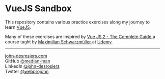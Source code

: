 # VueJS Sandbox
This repository contains various practice exercises along my journey to learn [VueJS](https://vuejs.org/).

Many of these exercises are inspired by [Vue JS 2 - The Complete Guide
](https://www.udemy.com/vuejs-2-the-complete-guide/) a course taght by [Maximilian Schwarzmüller
](https://www.udemy.com/user/maximilian-schwarzmuller/) at [Udemy](https://www.udemy.com/).

- - - 

[john-desrosiers.com](http://www.john-desrosiers.com/)  
GitHub [@median-man](https://github.com/median-man)  
LinkedIn [@john-desrosiers](https://www.linkedin.com/in/john-desrosiers/)  
Twitter [@webprojohn](https://twitter.com/webprojohn)